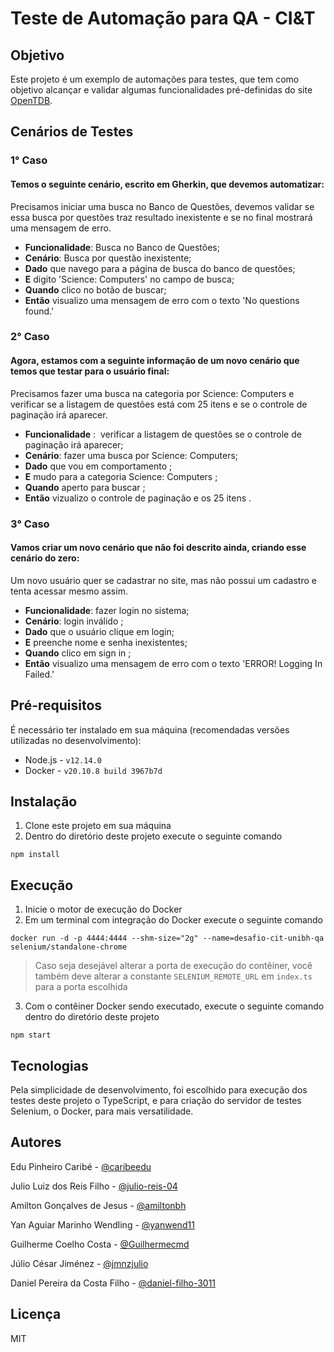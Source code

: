 # Teste de Automação para QA - CI&T

## Objetivo

Este projeto é um exemplo de automações para testes, que tem como objetivo alcançar e validar algumas funcionalidades pré-definidas do site [OpenTDB](https://opentdb.com/).

## Cenários de Testes

### 1° Caso 

#### Temos o seguinte cenário, escrito em Gherkin, que devemos automatizar: 

Precisamos iniciar uma busca no Banco de Questões, devemos validar se essa busca por questões traz resultado inexistente e se no final mostrará uma mensagem de erro.

- **Funcionalidade**: Busca no Banco de Questões;
- **Cenário**: Busca por questão inexistente;
- **Dado** que navego para a página de busca do banco de questões;
- **E** digito 'Science: Computers' no campo de busca;
- **Quando** clico no botão de buscar;
- **Então** visualizo uma mensagem de erro com o texto 'No questions found.'

### 2° Caso

#### Agora, estamos com a seguinte informação de um novo cenário que temos que testar para o usuário final:

Precisamos fazer uma busca na categoria por Science: Computers e verificar se a listagem de questões está com 25 itens e se o controle de paginação irá aparecer.

- **Funcionalidade** :  verificar a listagem de questões se o controle de paginação irá aparecer;
- **Cenário**: fazer uma busca por Science: Computers;
- **Dado** que vou em comportamento     ;                                 
- **E** mudo para a categoria Science: Computers ;
- **Quando** aperto para buscar ;
- **Então** vizualizo o controle de paginação e os 25 itens .

### 3° Caso 

#### Vamos criar um novo cenário que não foi descrito ainda, criando esse cenário do zero:

Um novo usuário quer se cadastrar no site, mas não possui um cadastro e tenta acessar mesmo assim.

- **Funcionalidade**: fazer login no sistema;
- **Cenário**: login inválido ;
- **Dado** que o usuário clique em login;
- **E** preenche nome e senha inexistentes;
- **Quando** clico em sign in ;
- **Então** visualizo uma mensagem de erro com o texto 'ERROR! Logging In Failed.'

## Pré-requisitos

É necessário ter instalado em sua máquina (recomendadas versões utilizadas no desenvolvimento): 
- Node.js - `v12.14.0`
- Docker - `v20.10.8 build 3967b7d`

## Instalação

1. Clone este projeto em sua máquina
2. Dentro do diretório deste projeto execute o seguinte comando
```
npm install
```

## Execução

1. Inicie o motor de execução do Docker
2. Em um terminal com integração do Docker execute o seguinte comando
```
docker run -d -p 4444:4444 --shm-size="2g" --name=desafio-cit-unibh-qa selenium/standalone-chrome
```
> Caso seja desejável alterar a porta de execução do contêiner, você também deve alterar a constante `SELENIUM_REMOTE_URL` em `index.ts` para a porta escolhida
3. Com o contêiner Docker sendo executado, execute o seguinte comando dentro do diretório deste projeto
```
npm start
```

## Tecnologias

Pela simplicidade de desenvolvimento, foi escolhido para execução dos testes deste projeto o TypeScript, e para criação do servidor de testes Selenium, o Docker, para mais versatilidade.


## Autores

Edu Pinheiro Caribé - [@caribeedu](https://github.com/caribeedu)

Julio Luiz dos Reis Filho - [@julio-reis-04](https://github.com/julio-reis-04)

Amilton Gonçalves de Jesus - [@amiltonbh](https://github.com/amiltonbh)

Yan Aguiar Marinho Wendling - [@yanwend11](https://github.com/yanwend11)

Guilherme Coelho Costa - [@Guilhermecmd](https://github.com/Guilhermecmd)

Júlio César Jiménez - [@jmnzjulio](https://github.com/jmnzjulio)

Daniel Pereira da Costa Filho - [@daniel-filho-3011](https://github.com/daniel-filho-3011)


## Licença

MIT
